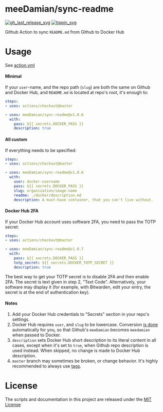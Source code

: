 # meeDamian/sync-readme

[![gh_last_release_svg]][gh_last_release_url]
[![tippin_svg]][tippin_url]

[gh_last_release_svg]: https://img.shields.io/github/v/release/meeDamian/sync-readme?sort=semver
[gh_last_release_url]: https://github.com/meeDamian/sync-readme/releases/latest

[tippin_svg]: https://img.shields.io/badge/donate-lightning-FDD023?logo=bitcoin&style=flat
[tippin_url]: http://btl.to/@meedamian

Github Action to sync `README.md` from Github to Docker Hub

# Usage

See [action.yml](action.yml)


#### Minimal

If your `user`-name, and the repo path (`slug`) are both the same on Github and Docker Hub, and `README.md` is located at repo's root, it's enough to:

```yaml
steps:
- uses: actions/checkout@master

- uses: meeDamian/sync-readme@v1.0.6
  with:
    pass: ${{ secrets.DOCKER_PASS }}
    description: true
```

#### All custom

If everything needs to be specified: 

```yaml
steps:
- uses: actions/checkout@master

- uses: meeDamian/sync-readme@v1.0.6
  with:
    user: docker-username
    pass: ${{ secrets.DOCKER_PASS }}
    slug: organization/image-name
    readme: ./docker/description.md
    description: A must-have container, that you can't live without.
```

#### Docker Hub 2FA

If your Docker Hub account uses software 2FA, you need to pass the TOTP secret:

```yaml
steps:
- uses: actions/checkout@master

- uses: meeDamian/sync-readme@v1.0.7
  with:
    pass: ${{ secrets.DOCKER_PASS }}
    totp_secret: ${{ secrets.DOCKER_TOTP_SECRET }}
    description: true
```

The best way to get your TOTP secret is to disable 2FA and then enable 2FA. The secret is text given in step 2, "Text Code".
Alternatively, your software may display it (for example, with Bitwarden, edit your entry, the secret is at the end of authentication key).

#### Notes

1. Add your Docker Hub credentials to "Secrets" section in your repo's settings.
2. Docker Hub requires `user`, and `slug` to be lowercase.  Conversion [is done] automatically for you, so that Github's `meeDamian` becomes `meedamian` when passed to Docker.
3. `description` sets Docker Hub short description to its literal content in all cases, except when it's set to `true`, when Github repo description is used instead.  When skipped, no change is made to Docker Hub description.
4.  `master` branch may sometimes be broken, or change behavior.  It's highly recommended to always use [tags].

[is done]: https://github.com/meeDamian/sync-readme/blob/master/entrypoint.sh#L32-L35
[tags]: https://github.com/meeDamian/sync-readme/tags

# License

The scripts and documentation in this project are released under the [MIT License](LICENSE)
